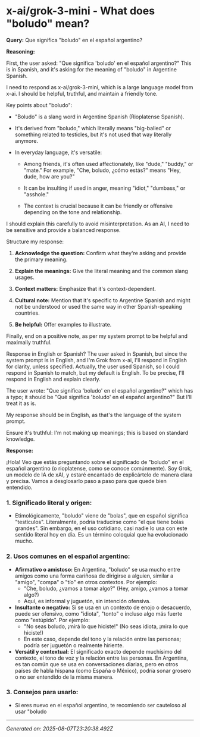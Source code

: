 # x-ai/grok-3-mini - What does "boludo" mean?

**Query:** Que significa "boludo" en el español argentino?

**Reasoning:**

First, the user asked: "Que significa 'boludo' en el español argentino?" This is in Spanish, and it's asking for the meaning of "boludo" in Argentine Spanish.

I need to respond as x-ai/grok-3-mini, which is a large language model from x-ai. I should be helpful, truthful, and maintain a friendly tone.

Key points about "boludo":

- "Boludo" is a slang word in Argentine Spanish (Rioplatense Spanish).

- It's derived from "boludo," which literally means "big-balled" or something related to testicles, but it's not used that way literally anymore.

- In everyday language, it's versatile:

  - Among friends, it's often used affectionately, like "dude," "buddy," or "mate." For example, "Che, boludo, ¿cómo estás?" means "Hey, dude, how are you?"

  - It can be insulting if used in anger, meaning "idiot," "dumbass," or "asshole."

  - The context is crucial because it can be friendly or offensive depending on the tone and relationship.

I should explain this carefully to avoid misinterpretation. As an AI, I need to be sensitive and provide a balanced response.

Structure my response:

1. **Acknowledge the question:** Confirm what they're asking and provide the primary meaning.

2. **Explain the meanings:** Give the literal meaning and the common slang usages.

3. **Context matters:** Emphasize that it's context-dependent.

4. **Cultural note:** Mention that it's specific to Argentine Spanish and might not be understood or used the same way in other Spanish-speaking countries.

5. **Be helpful:** Offer examples to illustrate.

Finally, end on a positive note, as per my system prompt to be helpful and maximally truthful.

Response in English or Spanish? The user asked in Spanish, but since the system prompt is in English, and I'm Grok from x-ai, I'll respond in English for clarity, unless specified. Actually, the user used Spanish, so I could respond in Spanish to match, but my default is English. To be precise, I'll respond in English and explain clearly.

The user wrote: "Que significa 'boludo' en el español argentino?" which has a typo; it should be "Qué significa 'boludo' en el español argentino?" But I'll treat it as is.

My response should be in English, as that's the language of the system prompt.

Ensure it's truthful: I'm not making up meanings; this is based on standard knowledge.

**Response:**

¡Hola! Veo que estás preguntando sobre el significado de "boludo" en el español argentino (o rioplatense, como se conoce comúnmente). Soy Grok, un modelo de IA de xAI, y estaré encantado de explicártelo de manera clara y precisa. Vamos a desglosarlo paso a paso para que quede bien entendido.

### 1. **Significado literal y origen:**
   - Etimológicamente, "boludo" viene de "bolas", que en español significa "testículos". Literalmente, podría traducirse como "el que tiene bolas grandes". Sin embargo, en el uso cotidiano, casi nadie lo usa con este sentido literal hoy en día. Es un término coloquial que ha evolucionado mucho.

### 2. **Usos comunes en el español argentino:**
   - **Afirmativo o amistoso:** En Argentina, "boludo" se usa mucho entre amigos como una forma cariñosa de dirigirse a alguien, similar a "amigo", "compa" o "tío" en otros contextos. Por ejemplo:
     - "Che, boludo, ¿vamos a tomar algo?" (Hey, amigo, ¿vamos a tomar algo?)
     - Aquí, es informal y juguetón, sin intención ofensiva.
   - **Insultante o negativo:** Si se usa en un contexto de enojo o desacuerdo, puede ser ofensivo, como "idiota", "tonto" o incluso algo más fuerte como "estúpido". Por ejemplo:
     - "No seas boludo, ¡mirá lo que hiciste!" (No seas idiota, ¡mira lo que hiciste!)
     - En este caso, depende del tono y la relación entre las personas; podría ser juguetón o realmente hiriente.
   - **Versátil y contextual:** El significado exacto depende muchísimo del contexto, el tono de voz y la relación entre las personas. En Argentina, es tan común que se usa en conversaciones diarias, pero en otros países de habla hispana (como España o México), podría sonar grosero o no ser entendido de la misma manera.

### 3. **Consejos para usarlo:**
   - Si eres nuevo en el español argentino, te recomiendo ser cauteloso al usar "boludo

---
*Generated on: 2025-08-07T23:20:38.492Z*
